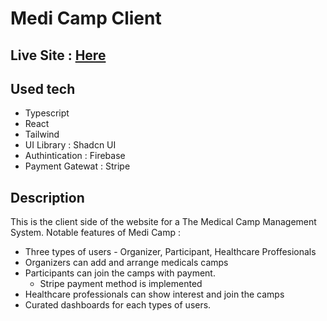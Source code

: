 # Medi Camp Client

## Live Site : [Here](https://medi-camp.web.app/)

## Used tech

- Typescript
- React
- Tailwind
- UI Library : Shadcn UI
- Authintication : Firebase
- Payment Gatewat : Stripe

## Description

This is the client side of the website for a The Medical Camp Management System. 
Notable features of Medi Camp : 
- Three types of users - Organizer, Participant, Healthcare Proffesionals
- Organizers can add and arrange medicals camps
- Participants can join the camps with payment.
  - Stripe payment method is implemented
- Healthcare professionals can show interest and join the camps
- Curated dashboards for each types of users. 
